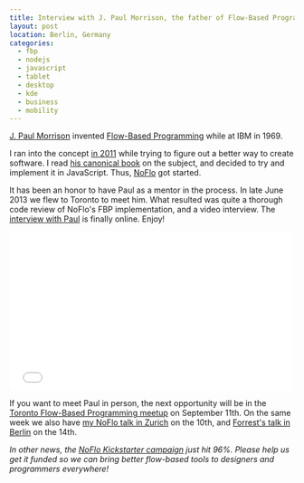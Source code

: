 ```yaml
---
title: Interview with J. Paul Morrison, the father of Flow-Based Programming
layout: post
location: Berlin, Germany
categories:
  - fbp
  - nodejs
  - javascript
  - tablet
  - desktop
  - kde
  - business
  - mobility
---
```

[J. Paul Morrison](http://en.wikipedia.org/wiki/John_Paul_Morrison) invented [Flow-Based Programming](http://en.wikipedia.org/wiki/Flow-based_programming) while at IBM in 1969.

I ran into the concept [in 2011](http://bergie.iki.fi/blog/interview-noflo-origins/) while trying to figure out a better way to create software. I read [his canonical book](http://amzn.com/1451542321) on the subject, and decided to try and implement it in JavaScript. Thus, [NoFlo](http://noflojs.org/) got started.

It has been an honor to have Paul as a mentor in the process. In late June 2013 we flew to Toronto to meet him. What resulted was quite a thorough code review of NoFlo's FBP implementation, and a video interview. The [interview with Paul](https://vimeo.com/72238422) is finally online. Enjoy!

<iframe src="//player.vimeo.com/video/72238422?color=ffffff" width="500" height="281" frameborder="0" webkitallowfullscreen mozallowfullscreen allowfullscreen></iframe>

If you want to meet Paul in person, the next opportunity will be in the [Toronto Flow-Based Programming meetup](http://www.meetup.com/Toronto-GTA-Flow-Based-Programming-Meetup/) on September 11th. On the same week we also have [my NoFlo talk in Zurich](http://techup.ch/1209/webtuesday-noflo-flow-based-programming-for-javascript) on the 10th, and [Forrest's talk in Berlin](http://2013.jsconf.eu/) on the 14th.

*In other news, the [NoFlo Kickstarter campaign](http://www.kickstarter.com/projects/noflo/noflo-development-environment) just hit 96%. Please help us get it funded so we can bring better flow-based tools to designers and programmers everywhere!*
